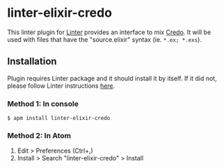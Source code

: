 # linter-elixir-credo

This linter plugin for [Linter][linter] provides an interface to mix [Credo][credo].
It will be used with files that have the "source.elixir" syntax
(ie. `*.ex; *.exs`).

## Installation

Plugin requires Linter package and it should install it by itself.
If it did not, please follow Linter instructions [here][linter].

### Method 1: In console

```ShellSession
$ apm install linter-elixir-credo
```

### Method 2: In Atom

1.  Edit > Preferences (Ctrl+,)
2.  Install > Search "linter-elixir-credo" > Install

[linter]: https://github.com/AtomLinter/Linter "Linter"
[credo]: https://github.com/rrrene/credo "Credo"
